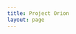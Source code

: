 ```yaml
---
title: Project Orion
layout: page
---
```


<CollectionIndex title="Project Orion" lead="Notes on the Project Orion articles" collection="orion" />
